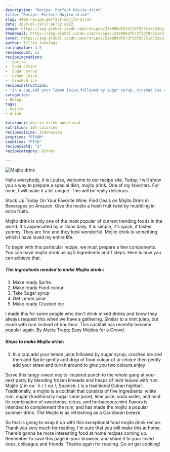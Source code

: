 ```yaml
---
description: "Recipe: Perfect Mojito drink"
title: "Recipe: Perfect Mojito drink"
slug: 4406-recipe-perfect-mojito-drink
date: 2020-05-19T17:46:32.802Z
image: https://img-global.cpcdn.com/recipes/23e906dfb73f3d79/751x532cq70/mojito-drink-recipe-main-photo.jpg
thumbnail: https://img-global.cpcdn.com/recipes/23e906dfb73f3d79/751x532cq70/mojito-drink-recipe-main-photo.jpg
cover: https://img-global.cpcdn.com/recipes/23e906dfb73f3d79/751x532cq70/mojito-drink-recipe-main-photo.jpg
author: Tillie Jennings
ratingvalue: 4.5
reviewcount: 12
recipeingredient:
-  Sprite
-  Food colour
-  Sugar syrup
-  Lenon juice
-  Crushed ice
recipeinstructions:
- "In a cup,add your lemon juice,followed by sugar syrup, crushed ice and then add Sprite.gently add drop of food colour of ur choice then gently add your straw and turn it around to give you two colours.enjoy"
categories:
- Resep
tags:
- mojito
- drink

katakunci: mojito drink undefined
nutrition: 104 calories
recipecuisine: Indonesian
preptime: "PT40M"
cooktime: "PT1H"
recipeyield: "2"
recipecategory: Dinner

---
```



![Mojito drink](https://img-global.cpcdn.com/recipes/23e906dfb73f3d79/751x532cq70/mojito-drink-recipe-main-photo.jpg)

Hello everybody, it is Louise, welcome to our recipe site. Today, I will show you a way to prepare a special dish, mojito drink. One of my favorites. For mine, I will make it a bit unique. This will be really delicious.

Stock Up Today On Your Favorite Wine. Find Deals on Mojito Drink in Beverages on Amazon. Give the mojito a fresh fruit twist by muddling in extra fruits.

Mojito drink is only one of the most popular of current trending foods in the world. It's appreciated by millions daily. It is simple, it's quick, it tastes yummy. They are fine and they look wonderful. Mojito drink is something which I have loved my entire life.


To begin with this particular recipe, we must prepare a few components. You can have mojito drink using 5 ingredients and 1 steps. Here is how you can achieve that.

##### The ingredients needed to make Mojito drink::

1. Make ready  Sprite
1. Make ready  Food colour
1. Take  Sugar syrup
1. Get  Lenon juice
1. Make ready  Crushed ice


I made this for some people who don&#39;t drink mixed drinks and know they always request this when we have a gathering. Similar to a mint julep, but made with rum instead of bourbon. This cocktail has recently become popular again. By Alycia Trapp; Easy Mojitos for a Crowd. 

##### Steps to make Mojito drink:

1. In a cup,add your lemon juice,followed by sugar syrup, crushed ice and then add Sprite.gently add drop of food colour of ur choice then gently add your straw and turn it around to give you two colours.enjoy


Serve this tangy-sweet mojito-inspired punch to the whole gang at your next party by blending frozen limeade and heaps of mint leaves with rum. Mojito (/ m oʊ ˈ h iː t oʊ /; Spanish: ) is a traditional Cuban highball. Traditionally, a mojito is a cocktail that consists of five ingredients: white rum, sugar (traditionally sugar cane juice), lime juice, soda water, and mint. Its combination of sweetness, citrus, and herbaceous mint flavors is intended to complement the rum, and has made the mojito a popular summer drink. The Mojito is as refreshing as a Caribbean breeze. 

So that is going to wrap it up with this exceptional food mojito drink recipe. Thank you very much for reading. I'm sure that you will make this at home. There's gonna be more interesting food at home recipes coming up. Remember to save this page in your browser, and share it to your loved ones, colleague and friends. Thanks again for reading. Go on get cooking!
